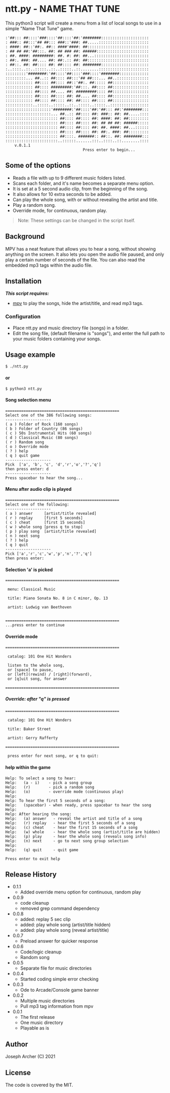 
# ntt.py - NAME THAT TUNE

This python3 script will create a menu from a list of local songs to use in a simple "Name That Tune" game.

```
:'##::: ##::::'###::::'##::::'##:'########:::::::::::::::::::::
: ###:: ##:::'## ##::: ###::'###: ##.....::::::::::::::::::::::
: ####: ##::'##:. ##:: ####'####: ##:::::::::::::::::::::::::::
: ## ## ##:'##:::. ##: ## ### ##: ######:::::::::::::::::::::::
: ##. ####: #########: ##. #: ##: ##...::::::::::::::::::::::::
: ##:. ###: ##.... ##: ##:.:: ##: ##:::::::::::::::::::::::::::
: ##::. ##: ##:::: ##: ##:::: ##: ########:::::::::::::::::::::
:..::::..::..:::::..::..:::::..::........::::::::::::::::::::::
:::::::::'########:'##::::'##::::'###::::'########:::::::::::::
:::::::::... ##..:: ##:::: ##:::'## ##:::... ##..::::::::::::::
:::::::::::: ##:::: ##:::: ##::'##:. ##::::: ##::::::::::::::::
:::::::::::: ##:::: #########:'##:::. ##:::: ##::::::::::::::::
:::::::::::: ##:::: ##.... ##: #########:::: ##::::::::::::::::
:::::::::::: ##:::: ##:::: ##: ##.... ##:::: ##::::::::::::::::
:::::::::::: ##:::: ##:::: ##: ##:::: ##:::: ##::::::::::::::::
::::::::::::..:::::..:::::..::..:::::..:::::..:::::::::::::::::
::::::::::::::::::::'########:'##::::'##:'##::: ##:'########:::
::::::::::::::::::::... ##..:: ##:::: ##: ###:: ##: ##.....::::
::::::::::::::::::::::: ##:::: ##:::: ##: ####: ##: ##:::::::::
::::::::::::::::::::::: ##:::: ##:::: ##: ## ## ##: ######:::::
::::::::::::::::::::::: ##:::: ##:::: ##: ##. ####: ##...::::::
::::::::::::::::::::::: ##:::: ##:::: ##: ##:. ###: ##:::::::::
::::::::::::::::::::::: ##::::. #######:: ##::. ##: ########:::
:::::::::::::::::::::::..::::::.......:::..::::..::........::::
    v.0.1.1
                                  Press enter to begin...
```

## Some of the options

* Reads a file with up to 9 different music folders listed.
* Scans each folder, and it's name becomes a separate menu option.
* It is set at a 5 second audio clip, from the beginning of the song.
* It also allows for 10 extra seconds to be added.
* Can play the whole song, with or without revealing the artist and title.
* Play a random song.
* Override mode, for continuous, random play.

> Note: These settings can be changed in the script itself.

## Background

MPV has a neat feature that allows you to hear a song, without showing anything on the screen. It also lets you open the audio file paused, and only play a certain number of seconds of the file. You can also read the embedded mp3 tags within the audio file.

## Installation

***This script requires:***

 -  [mpv](https://mpv.io) to play the songs, hide the artist/title, and read mp3 tags.

### Configuration

* Place ntt.py and music directory file (songs) in a folder.
* Edit the song file, (default filename is "songs"), and enter the full path to your music folders containing your songs.


## Usage example

```
$ ./ntt.py 
```

#### or

```
$ python3 ntt.py
```

#### Song selection menu
```
==================================================
Select one of the 386 following songs: 
--------------------
( a ) Folder of Rock (160 songs)
( b ) Folder of Country (86 songs)
( c ) 50s Instrumental Hits (60 songs)
( d ) Classical Music (80 songs)
( r ) Random song
( o ) Override mode
( ? ) help
( q ) quit game
--------------------
Pick  ['a', 'b', 'c', 'd','r','o','?','q']
then press enter: d
--------------------
Press spacebar to hear the song...
```

#### Menu after audio clip is played
```
==================================================
Select one of the following:
--------------------
( a ) answer     [artist/title revealed]
( r ) replay     [first 5 seconds]
( c ) cheat      [first 15 seconds]
( w ) whole song [press q to stop]
( p ) play song  [artist/title revealed]
( n ) next song
( ? ) help
( q ) quit
--------------------
Pick ['a','r','c','w','p','n','?','q']
then press enter:  
```

#### Selection 'a' is picked
```
==================================================
 
 menu: Classical Music
 
 title: Piano Sonata No. 8 in C minor, Op. 13

 artist: Ludwig van Beethoven

 
==================================================
...press enter to continue
```

#### Override mode
```
==================================================
 
 catalog: 101 One Hit Wonders
 
 listen to the whole song,
 or [space] to pause,
 or [left](rewind) / [right](forward),
 or [q]uit song, for answer
 
==================================================
```

##### Override: after "q" is pressed
```
==================================================
 
 catalog: 101 One Hit Wonders
 
 title: Baker Street

 artist: Gerry Rafferty

==================================================
 
 press enter for next song, or q to quit: 
```

#### help within the game

``` 
Help: To select a song to hear:
Help:   (a - i)    - pick a song group
Help:   (r)        - pick a random song
Help:   (o)        - override mode (continuous play)
Help: 
Help: To hear the first 5 seconds of a song:
Help:   (spacebar) - when ready, press spacebar to hear the song
Help: 
Help: After hearing the song:
Help:   (a) answer   - reveal the artist and title of a song
Help:   (r) replay   - hear the first 5 seconds of a song
Help:   (c) cheat    - hear the first 15 seconds of a song
Help:   (w) whole    - hear the whole song (artist/title are hidden)
Help:   (p) play     - hear the whole song (reveals song info)
Help:   (n) next     - go to next song group selection
Help: 
Help:   (q) quit     - quit game
 
Press enter to exit help
```

## Release History

*  0.1.1
    * Added override menu option for continuous, random play
*  0.0.9
    * code cleanup
    * removed grep command dependency
*  0.0.8
    * added: replay 5 sec clip
    * added: play whole song (artist/title hidden)
    * added: play whole song (reveal artist/title)
*  0.0.7
    *  Preload answer for quicker response
*  0.0.6
    *  Code/logic cleanup
    *  Random song
*  0.0.5
    * Separate file for music directories
*  0.0.4
    * Started coding simple error checking
*  0.0.3
    * Ode to Arcade/Console game banner
*  0.0.2
    * Multiple music directories
    * Pull mp3 tag information from mpv
*  0.0.1
    *  The first release
    *  One music directory
    *  Playable as is

## Author

Joseph Archer (C) 2021


## License

The code is covered by the MIT.

